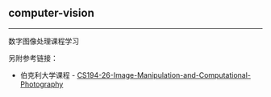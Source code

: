 ## computer-vision
---
数字图像处理课程学习

另附参考链接：
+ 伯克利大学课程 -  [CS194-26-Image-Manipulation-and-Computational-Photography](https://github.com/MengyaoLyu/CS194-26-Image-Manipulation-and-Computational-Photography-)  
